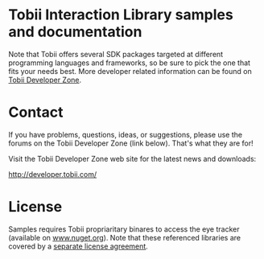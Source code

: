 # Tobii Interaction Library samples and documentation

Note that Tobii offers several SDK packages targeted at different programming languages and frameworks, so be sure to pick the one that fits your needs best. More developer related information can be found on [Tobii Developer Zone](http://developer.tobii.com/).

# Contact

  If you have problems, questions, ideas, or suggestions, please use the forums
  on the Tobii Developer Zone (link below). That's what they are for!

  Visit the Tobii Developer Zone web site for the latest news and downloads:

  http://developer.tobii.com/
  
  # License

  Samples requires Tobii propriaritary binares to access the eye tracker (available on www.nuget.org). Note that these referenced libraries are covered by a [separate license agreement](https://developer.tobii.com/license-agreement/).
